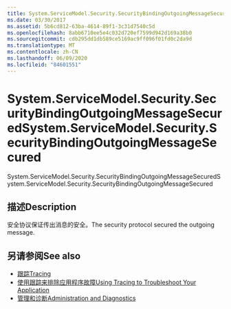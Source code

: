```yaml
---
title: System.ServiceModel.Security.SecurityBindingOutgoingMessageSecured
ms.date: 03/30/2017
ms.assetid: 5b6cd812-63ba-4614-89f1-3c31d7540c5d
ms.openlocfilehash: 8abb6710ee5e4c032d720ef7599d942d169a38b0
ms.sourcegitcommit: cdb295dd1db589ce5169ac9ff096f01fd0c2da9d
ms.translationtype: MT
ms.contentlocale: zh-CN
ms.lasthandoff: 06/09/2020
ms.locfileid: "84601551"
---
```

# <a name="systemservicemodelsecuritysecuritybindingoutgoingmessagesecured"></a><span data-ttu-id="08ada-102">System.ServiceModel.Security.SecurityBindingOutgoingMessageSecured</span><span class="sxs-lookup"><span data-stu-id="08ada-102">System.ServiceModel.Security.SecurityBindingOutgoingMessageSecured</span></span>
<span data-ttu-id="08ada-103">System.ServiceModel.Security.SecurityBindingOutgoingMessageSecured</span><span class="sxs-lookup"><span data-stu-id="08ada-103">System.ServiceModel.Security.SecurityBindingOutgoingMessageSecured</span></span>  
  
## <a name="description"></a><span data-ttu-id="08ada-104">描述</span><span class="sxs-lookup"><span data-stu-id="08ada-104">Description</span></span>  
 <span data-ttu-id="08ada-105">安全协议保证传出消息的安全。</span><span class="sxs-lookup"><span data-stu-id="08ada-105">The security protocol secured the outgoing message.</span></span>  
  
## <a name="see-also"></a><span data-ttu-id="08ada-106">另请参阅</span><span class="sxs-lookup"><span data-stu-id="08ada-106">See also</span></span>

- [<span data-ttu-id="08ada-107">跟踪</span><span class="sxs-lookup"><span data-stu-id="08ada-107">Tracing</span></span>](index.md)
- [<span data-ttu-id="08ada-108">使用跟踪来排除应用程序故障</span><span class="sxs-lookup"><span data-stu-id="08ada-108">Using Tracing to Troubleshoot Your Application</span></span>](using-tracing-to-troubleshoot-your-application.md)
- [<span data-ttu-id="08ada-109">管理和诊断</span><span class="sxs-lookup"><span data-stu-id="08ada-109">Administration and Diagnostics</span></span>](../index.md)
